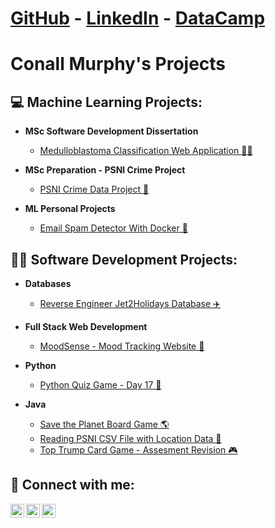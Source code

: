 <h1><a href="https://github.com/ShogunCode">GitHub</a> - <a href="https://www.linkedin.com/in/conall-murphy-24629a1b9/">LinkedIn</a> - <a href="https://www.datacamp.com/portfolio/cmurphy721">DataCamp</a></h1>

<h1>Conall Murphy's Projects <br/></h1>

<h2>💻 Machine Learning Projects:</h2>

- <b>MSc Software Development Dissertation</b>
  - [Medulloblastoma Classification Web Application 👨‍🔬](https://github.com/ShogunCode/mbmodel)

- <b>MSc Preparation - PSNI Crime Project</b>
  - [PSNI Crime Data Project 👮](https://github.com/ShogunCode/ML_Model_PSNI_Crime)
 
- <b>ML Personal Projects</b>
  - [Email Spam Detector With Docker 🐋](https://github.com/ShogunCode/Email-Spam-Detector)

<h2>👨‍💻 Software Development Projects:</h2>

- <b>Databases</b>
  - [Reverse Engineer Jet2Holidays Database ✈️](https://github.com/ShogunCode/jet2-holiday-database)
  
- <b>Full Stack Web Development</b>
  - [MoodSense - Mood Tracking Website 🧘](https://github.com/ShogunCode/mood-sense)
  
- <b>Python</b>
  - [Python Quiz Game - Day 17 🐍](https://github.com/ShogunCode/Py-Quiz)

- <b>Java</b>
  - [Save the Planet Board Game 🌎](https://github.com/ShogunCode/save-the-planet)
  - [Reading PSNI CSV File with Location Data 👮](https://github.com/ShogunCode/PSNI-CSV-READ)
  - [Top Trump Card Game - Assesment Revision 🎮](https://github.com/ShogunCode/Top-Trumps-Revision-Exercise)

<h2> 🤳 Connect with me:</h2>

[<img align="left" alt="Conall | LinkedIn" width="22px" src="https://cdn.jsdelivr.net/npm/simple-icons@v3/icons/linkedin.svg" />][linkedin]
[<img align="left" alt="Conall | Instagram" width="22px" src="https://cdn.jsdelivr.net/npm/simple-icons@v3/icons/instagram.svg" />][instagram]
[<img align="left" alt="Conall | Twitter/X" width="22px" src="https://cdn.jsdelivr.net/npm/simple-icons@3.13.0/icons/twitter.svg" />][twitter/X]


[instagram]: https://www.instagram.com/murphyconall/
[linkedin]: https://www.linkedin.com/in/conall-murphy-24629a1b9/
[twitter/X]: https://twitter.com/Shogun_Code

<!--
- 🔭 I’m currently working on ...
- 🌱 I’m currently learning ...
- 👯 I’m looking to collaborate on ...
- 🤔 I’m looking for help with ...
- 💬 Ask me about ...
- 📫 How to reach me: ...
- 😄 Pronouns: ...
- ⚡ Fun fact: ...
-->
